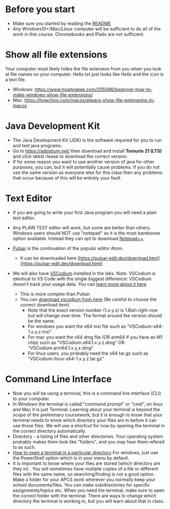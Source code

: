 # Before you start
* Make sure you started by reading the  [README](https://github.com/konstantinnovation/SummerAssignmentAPCS/blob/main/README.md)
* Any Windows10+/Mac/Linux computer will be sufficient to do all of the work in this course. Chromebooks and IPads are not sufficient.

# Show all file extensions
Your computer most likely hides the file extension from you when you look at file names on your computer.
Hello.txt just looks like Hello and the icon is a text file.
* Windows:
 https://www.howtogeek.com/205086/beginner-how-to-make-windows-show-file-extensions/
* Mac:
 https://howchoo.com/macos/always-show-file-extensions-in-macos


# Java Development Kit
* The Java Development Kit (JDK) is the software required for you to run and test java programs.
* Go to https://adoptium.net/ then download and install **Temurin 21 (LTS)** and click latest rlease to download the correct version.
* If for some reason you want to use another version of java for other purposes, you can, but it will potentially cause problems. If you do not use the same version as everyone else for this class then any problems that occur because of this will be entirely your fault.


# Text Editor
* If you are going to write your first Java program you will need a plain text editor. 
* Any PLAIN TEXT editor will work, but some are better than others. Windows users should NOT use "notepad" as it is the most barebones option available. Instead they can opt to download [Notepad++](https://notepad-plus-plus.org/). 

* [Pulsar](https://pulsar-edit.dev/) is the continuation of the popular editor Atom.   
  * It can be downloaded here [https://pulsar-edit.dev/download.html](https://pulsar-edit.dev/download.html)

* We will also have [VSCodium](https://vscodium.com/) installed in the labs. Note: VSCodium is identical to VS Code with the single biggest difference: VSCodium doesn't track your usage data. You can [learn more about it here](https://itsfoss.com/vscodium/)
  * This is more complex than Pulsar.
  * You can [download vscodium from here](https://github.com/VSCodium/vscodium/releases) (Be careful to choose the correct download item)
    * Note that the exact version number (1.x.y.z) is 1.8ish right now but will change over time. The format around the version should be the same.
    * For windows you want the x64 msi file such as "VSCodium-x64-1.x.y.z.msi"  
    * For mac you want the x64 dmg file (OR arm64 if you have an M1 chip) such as "VSCodium.x64.1.x.y.z.dmg" OR "VSCodium.arm64.1.x.y.z.dmg"
    * For linux users, you probably need the x64 tar.gz such as "VSCodium-linux-x64-1.x.y.z.tar.gz"




# Command Line Interface

* Now you will be using a terminal, this is a command line interface (CLI) to your computer.
* In Windows the terminal is called "command prompt" or "cmd", on linux and Mac it is just Terminal. Learning about your terminal is beyond the scope of the preliminary coursework, but it is enough to know that your terminal needs to know which directory your files are in before it can use those files. We will use a shortcut for now by opening the terminal in the correct directory automatically.
* Directory - a listing of files and other directories. Your operating system probably makes them look like "folders", and you may hear them refered to as such. 
* [How to open a terminal in a particular directory](https://www.groovypost.com/howto/open-command-window-terminal-window-specific-folder-windows-mac-linux/) For windows, just use the PowerShell option which is in your menu by default.
* It is important to know where your files are stored (which directory are they in) . You will sometimes have multiple copies of a file or different files with the same name, so searching/finding is not a good option. Make a folder for your APCS work wherever you normally keep your school documents/files. You can make subdirectories for specific assignments/topics etc. When you need the terminal, make sure to open the correct folder with the terminal. There are ways to change which directory the terminal is working in, but you will learn about that in class.
